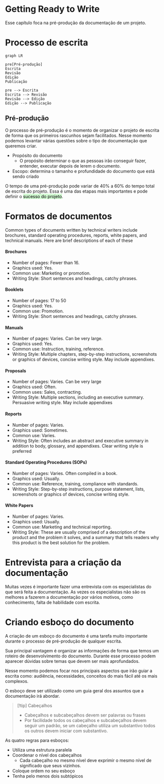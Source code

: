 # Getting Ready to Write

Esse capítulo foca na pré-produção da documentação de um projeto.
# Processo de escrita

```mermaid
graph LR

pre[Pré-produção]
Escrita
Revisão
Edição
Publicação

pre --> Escrita
Escrita --> Revisão
Revisão --> Edição
Edição --> Publicação

```

## Pré-produção

O processo de pré-produção é o momento de organizar o projeto de escrita de forma que os primeiros rascunhos sejam facilitados. Nesse momento podemos levantar várias questões sobre o tipo de documentação que queremos criar.

- Propósito do documento
	- O propósito determinar o que as pessoas irão conseguir fazer, entender, executar depois de lerem o documento.
- Escopo: determina o tamanho e profundidade do documento que está sendo criado

O tempo de uma pré-produção pode variar de 40% a 60% do tempo total de escrita do projeto. Essa é uma das etapas mais importantes e pode definir o <mark style="background: #BBFABBA6;">sucesso do projeto</mark>.

# Formatos de documentos

Common types of documents written by technical writers include brochures, standard operating  procedures, reports, white papers, and technical manuals. Here are brief descriptions of each of these

#### Brochures

- Number of pages: Fewer than 16.    
- Graphics used: Yes.
- Common use: Marketing or promotion.
- Writing Style: Short sentences and headings, catchy phrases.

#### Booklets

- Number of pages: 17 to 50
- Graphics used: Yes.
- Common use: Promotion.
- Writing Style: Short sentences and headings, catchy phrases.

#### Manuals

- Number of pages: Varies. Can be very large.
- Graphics used: Yes.
- Common use: Instruction, training, reference.
- Writing Style: Multiple chapters, step-by-step instructions, screenshots or graphics of devices, concise writing style. May include appendixes.

#### Proposals

- Number of pages: Varies. Can be very large
- Graphics used: Often.
- Common uses: Sales, contracting.
- Writing Style: Multiple sections, including an executive summary. Persuasive writing style. May include appendixes

#### Reports

- Number of pages: Varies.
- Graphics used: Sometimes.
- Common use: Varies.
- Writing Style: Often includes an abstract and executive summary in addition to body, glossary, and appendixes. Clear writing style is preferred

#### Standard Operating Procedures (SOPs)

- Number of pages: Varies. Often compiled in a book.
- Graphics used: Usually.
- Common use: Reference, training, compliance with standards.
- Writing Style: Step-by-step instructions, purpose statement, lists, screenshots or graphics of devices, concise writing style.

#### White Papers

- Number of pages: Varies.
- Graphics used: Usually.
- Common use: Marketing and technical reporting.
- Writing Style: These are usually comprised of a description of the product and the problem it solves, and a summary that tells readers why this product is the best solution for the problem.

# Entrevista para a criação da documentação

Muitas vezes é importante fazer uma entrevista com os especialistas do que será feita a documentação. As vezes os especialistas não são os melhores a fazerem a documentação por vários motivos, como conhecimento, falta de habilidade com escrita.


# Criando esboço do documento

A criação de um esboço do documento é uma tarefa muito importante durante o processo de pré-produção de qualquer escrita. 

Sua principal vantagem é organizar as informações de forma que temos um roteiro de desenvolvimento do documento. Durante esse processo podem aparecer dúvidas sobre temas que devem ser mais aprofundados.

Nesse momento podemos focar nos principais aspectos que irão guiar a escrita como: audiência, necessidades, conceitos do mais fácil até os mais complexos.

O esboço deve ser utilizado como um guia geral dos assuntos que a documentação irá abordar.

> [!tip] Cabeçalhos
> - Cabeçalhos e subcabeçalhos devem ser palavras ou frases
> - Por facilidade todos os cabeçalhos e subcabeçalhos devem seguir um padrão, se um cabeçalho utiliza um substantivo todos os outros devem iniciar com substantivo.

As quatro regras para esboços:
- Utiliza uma estrutura paralela
- Coordenar o nível dos cabeçalhos
	- Cada cabeçalho no mesmo nível deve exprimir o mesmo nível de significado que seus vizinhos.
- Coloque ordem no seu esboço
- Tenha pelo menos dois subtópicos

